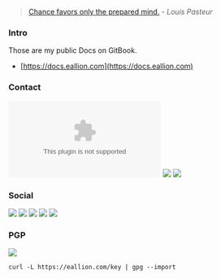 > [Chance favors only the prepared mind.](https://en.wikipedia.org/wiki/Louis_Pasteur#Career) - *Louis Pasteur*

### Intro

Those are my public Docs on GitBook.

- [https://docs.eallion.com](https://docs.eallion.com)

### Contact

[![GitHub issues](https://img.shields.io/github/issues/eallion/eallion.com?logo=GitHub&color=4ec100&style=flat)](https://github.com/eallion/eallion.com/issues/new) [![](https://img.shields.io/badge/eallions@gmail.com-4ec100?labelColor=555&logo=gmail&label=Gmail&link=mailto:eallions@gmail.com&logoColor=fff&style=flat)](mailto:eallions@gmail.com) [![](https://img.shields.io/badge/t.me-@eallion-4ec100?labelColor=555&logo=telegram&logoColor=fff&style=flat)](https://t.me/eallion) 

### Social

[![](https://img.shields.io/badge/Twitter-@eallion-blue?style=flat&labelColor=555&logo=twitter&logoColor=fff)](https://twitter.com/eallion) [![](https://img.shields.io/badge/Keybase-@eallion-blue?style=flat&labelColor=555&logo=Keybase&logoColor=fff)](https://keybase.io/eallion) [![](https://img.shields.io/badge/GitHub-@eallion-blue?style=flat&labelColor=555&logo=GitHub&logoColor=fff)](https://github.com/eallion) [![](https://img.shields.io/badge/Steam-@eallion-blue?style=flat&labelColor=555&logo=Steam&logoColor=fff)](https://steamcommunity.com/id/eallion) [![](https://img.shields.io/badge/StackOverflow-@eallion-blue?style=flat&labelColor=555&logo=stackoverflow&logoColor=fff)](https://stackoverflow.com/users/story/11409594)

### PGP

[![](https://img.shields.io/keybase/pgp/eallion?label=Keybase%20OpenPGP&logo=keybase&logoColor=fff&style=flat)](https://keybase.io/eallion/pgp_keys.asc)

```shell
curl -L https://eallion.com/key | gpg --import
```